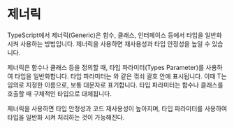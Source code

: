 # 제너릭

TypeScript에서 제너릭(Generic)은 함수, 클래스, 인터페이스 등에서 타입을 일반화시켜 사용하는 방법입니다. 제너릭을 사용하면 재사용성과 타입 안정성을 높일 수 있습니다.

제너릭은 함수나 클래스 등을 정의할 때, 타입 파라미터(Types Parameter)를 사용하여 타입을 일반화합니다. 타입 파라미터는 <T>와 같은 꺾쇠 괄호 안에 표시됩니다. 이때 T는 임의로 지정한 이름으로, 보통 대문자로 표기합니다. 타입 파라미터는 함수나 클래스를 호출할 때 구체적인 타입으로 대체됩니다.

제너릭을 사용하면 타입 안정성과 코드 재사용성이 높아지며, 타입 파라미터를 사용하여 타입을 일반화 시켜 처리하는 것이 가능해진다.
